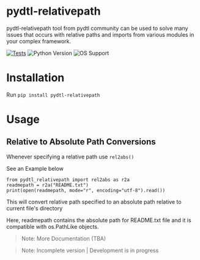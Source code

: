 # pydtl-relativepath

pydtl-relativepath tool from pydtl community can be used to solve many issues that occurs with relative paths and imports from various modules in your complex framework.

[![Tests](https://github.com/python-dev-tools/pydtl-relativepath/actions/workflows/tests.yml/badge.svg)](https://github.com/python-dev-tools/pydtl-relativepath/actions/workflows/tests.yml)
![Python Version](https://img.shields.io/badge/Python%20Versions:-3.9%20%7C%203.10%20%7C%203.11%20%7C%203.12-blue)
![OS Support](https://img.shields.io/badge/OS%20Support:-Windows%20%7C%20Linux%20%7C%20MacOS-blue)

# Installation

Run `pip install pydtl-relativepath`

# Usage

## Relative to Absolute Path Conversions

Whenever specifying a relative path use `rel2abs()`

See an Example below

    from pydtl_relativepath import rel2abs as r2a
    readmepath = r2a("README.txt")
    print(open(readmepath, mode="r", encoding="utf-8").read())

This will convert relative path specified to an absolute path relative to current file's directory

Here, readmepath contains the absolute path for README.txt file
and it is compatible with os.PathLike objects.

> Note: More Documentation (TBA)

> Note: Incomplete version | Development is in progress
